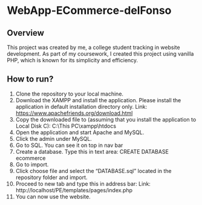 # WebApp-ECommerce-delFonso

## Overview
This project was created by me, a college student tracking in website development. As part of my coursework, I created this project using vanilla PHP, which is known for its simplicity and efficiency. 

## How to run?
1.	Clone the repository to your local machine.
2.	Download the XAMPP and install the application. Please install the application in default installation directory only. 
Link: https://www.apachefriends.org/download.html
3.	Copy the downloaded file to (assuming that you install the application to Local Disk C):
C:\This PC\xampp\htdocs
4.	Open the application and start Apache and MySQL.
5.	Click the admin under MySQL.
6.	Go to SQL. You can see it on top in nav bar
7.	Create a database. 
Type this in text area: CREATE DATABASE ecommerce
8.	Go to import.
9.	Click choose file and select the “DATABASE.sql” located in the repository folder and import.
10.	Proceed to new tab and type this in address bar:
Link: http://localhost/PE/templates/pages/index.php
11.	You can now use the website.
